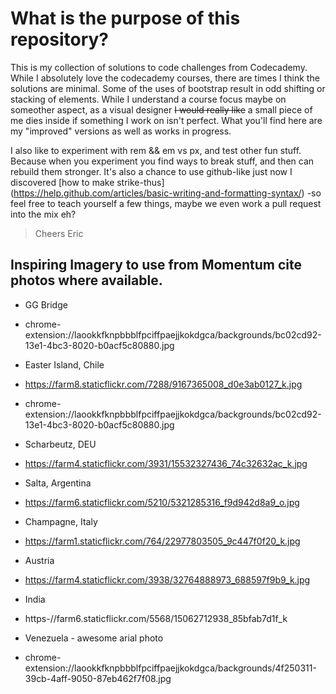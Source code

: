 # What is the purpose of this repository?

This is my collection of solutions to code challenges from Codecademy. While I absolutely love the codecademy courses, there are times I think the solutions are minimal. Some of the uses of bootstrap result in odd shifting or stacking of elements. While I understand a course  focus maybe on someother aspect, as a visual designer ~~I would really like~~ a small piece of me dies inside if something I work on isn't perfect. What you'll find here are my "improved" versions as well as works in progress.

I also like to experiment with rem && em vs px, and test other fun stuff. Because when you experiment you find ways to break stuff, and then can rebuild them stronger. It's also a chance to use github-like just now I discovered [how to make strike-thus] (https://help.github.com/articles/basic-writing-and-formatting-syntax/) -so feel free to teach yourself a few things, maybe we even work a pull request into the mix eh? 

>Cheers
>Eric


## Inspiring Imagery to use from Momentum cite photos where available.

* GG Bridge
 *  chrome-extension://laookkfknpbbblfpciffpaejjkokdgca/backgrounds/bc02cd92-13e1-4bc3-8020-b0acf5c80880.jpg

* Easter Island, Chile
 *  https://farm8.staticflickr.com/7288/9167365008_d0e3ab0127_k.jpg

* chrome-extension://laookkfknpbbblfpciffpaejjkokdgca/backgrounds/bc02cd92-13e1-4bc3-8020-b0acf5c80880.jpg

* Scharbeutz, DEU
 *  https://farm4.staticflickr.com/3931/15532327436_74c32632ac_k.jpg

* Salta, Argentina
+  https://farm6.staticflickr.com/5210/5321285316_f9d942d8a9_o.jpg

* Champagne, Italy
 *  https://farm1.staticflickr.com/764/22977803505_9c447f0f20_k.jpg

* Austria
 *  https://farm4.staticflickr.com/3938/32764888973_688597f9b9_k.jpg

* India
 *  https-//farm6.staticflickr.com/5568/15062712938_85bfab7d1f_k

* Venezuela - awesome arial photo
 *  chrome-extension://laookkfknpbbblfpciffpaejjkokdgca/backgrounds/4f250311-39cb-4aff-9050-87eb462f7f08.jpg


